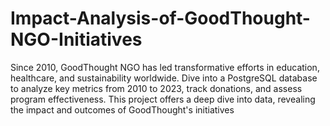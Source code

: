 # Impact-Analysis-of-GoodThought-NGO-Initiatives
Since 2010, GoodThought NGO has led transformative efforts in education, healthcare, and sustainability worldwide. Dive into a PostgreSQL database to analyze key metrics from 2010 to 2023, track donations, and assess program effectiveness. This project offers a deep dive into data, revealing the impact and outcomes of GoodThought's initiatives

